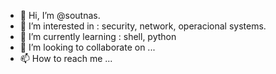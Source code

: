 - 👋 Hi, I’m @soutnas.
- 👀 I’m interested in : security, network, operacional systems.
- 🌱 I’m currently learning : shell, python 
- 💞️ I’m looking to collaborate on ...
- 📫 How to reach me ...

<!---
soutnas/soutnas is a ✨ special ✨ repository because its `README.md` (this file) appears on your GitHub profile.
You can click the Preview link to take a look at your changes.
--->
